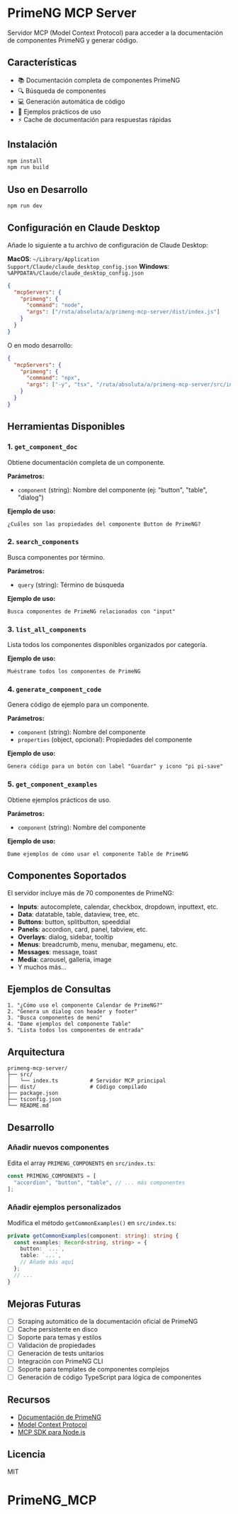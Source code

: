 # PrimeNG MCP Server

Servidor MCP (Model Context Protocol) para acceder a la documentación de componentes PrimeNG y generar código.

## Características

- 📚 Documentación completa de componentes PrimeNG
- 🔍 Búsqueda de componentes
- 💻 Generación automática de código
- 📝 Ejemplos prácticos de uso
- ⚡ Cache de documentación para respuestas rápidas

## Instalación

```bash
npm install
npm run build
```

## Uso en Desarrollo

```bash
npm run dev
```

## Configuración en Claude Desktop

Añade lo siguiente a tu archivo de configuración de Claude Desktop:

**MacOS**: `~/Library/Application Support/Claude/claude_desktop_config.json`
**Windows**: `%APPDATA%/Claude/claude_desktop_config.json`

```json
{
  "mcpServers": {
    "primeng": {
      "command": "node",
      "args": ["/ruta/absoluta/a/primeng-mcp-server/dist/index.js"]
    }
  }
}
```

O en modo desarrollo:

```json
{
  "mcpServers": {
    "primeng": {
      "command": "npx",
      "args": ["-y", "tsx", "/ruta/absoluta/a/primeng-mcp-server/src/index.ts"]
    }
  }
}
```

## Herramientas Disponibles

### 1. `get_component_doc`
Obtiene documentación completa de un componente.

**Parámetros:**
- `component` (string): Nombre del componente (ej: "button", "table", "dialog")

**Ejemplo de uso:**
```
¿Cuáles son las propiedades del componente Button de PrimeNG?
```

### 2. `search_components`
Busca componentes por término.

**Parámetros:**
- `query` (string): Término de búsqueda

**Ejemplo de uso:**
```
Busca componentes de PrimeNG relacionados con "input"
```

### 3. `list_all_components`
Lista todos los componentes disponibles organizados por categoría.

**Ejemplo de uso:**
```
Muéstrame todos los componentes de PrimeNG
```

### 4. `generate_component_code`
Genera código de ejemplo para un componente.

**Parámetros:**
- `component` (string): Nombre del componente
- `properties` (object, opcional): Propiedades del componente

**Ejemplo de uso:**
```
Genera código para un botón con label "Guardar" y icono "pi pi-save"
```

### 5. `get_component_examples`
Obtiene ejemplos prácticos de uso.

**Parámetros:**
- `component` (string): Nombre del componente

**Ejemplo de uso:**
```
Dame ejemplos de cómo usar el componente Table de PrimeNG
```

## Componentes Soportados

El servidor incluye más de 70 componentes de PrimeNG:

- **Inputs**: autocomplete, calendar, checkbox, dropdown, inputtext, etc.
- **Data**: datatable, table, dataview, tree, etc.
- **Buttons**: button, splitbutton, speeddial
- **Panels**: accordion, card, panel, tabview, etc.
- **Overlays**: dialog, sidebar, tooltip
- **Menus**: breadcrumb, menu, menubar, megamenu, etc.
- **Messages**: message, toast
- **Media**: carousel, galleria, image
- Y muchos más...

## Ejemplos de Consultas

```
1. "¿Cómo uso el componente Calendar de PrimeNG?"
2. "Genera un dialog con header y footer"
3. "Busca componentes de menú"
4. "Dame ejemplos del componente Table"
5. "Lista todos los componentes de entrada"
```

## Arquitectura

```
primeng-mcp-server/
├── src/
│   └── index.ts          # Servidor MCP principal
├── dist/                 # Código compilado
├── package.json
├── tsconfig.json
└── README.md
```

## Desarrollo

### Añadir nuevos componentes

Edita el array `PRIMENG_COMPONENTS` en `src/index.ts`:

```typescript
const PRIMENG_COMPONENTS = [
  "accordion", "button", "table", // ... más componentes
];
```

### Añadir ejemplos personalizados

Modifica el método `getCommonExamples()` en `src/index.ts`:

```typescript
private getCommonExamples(component: string): string {
  const examples: Record<string, string> = {
    button: `...`,
    table: `...`,
    // Añade más aquí
  };
  // ...
}
```

## Mejoras Futuras

- [ ] Scraping automático de la documentación oficial de PrimeNG
- [ ] Cache persistente en disco
- [ ] Soporte para temas y estilos
- [ ] Validación de propiedades
- [ ] Generación de tests unitarios
- [ ] Integración con PrimeNG CLI
- [ ] Soporte para templates de componentes complejos
- [ ] Generación de código TypeScript para lógica de componentes

## Recursos

- [Documentación de PrimeNG](https://primeng.org/)
- [Model Context Protocol](https://modelcontextprotocol.io/)
- [MCP SDK para Node.js](https://github.com/modelcontextprotocol/typescript-sdk)

## Licencia

MIT
# PrimeNG_MCP
